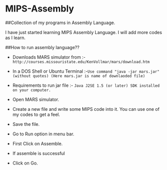 # MIPS-Assembly
##Collection of my programs in Assembly Language. 

  I have just started learning MIPS Assembly Language. 
  I will add more codes as I learn.

##How to run assembly language??

  - Downloads MARS simulator from :- ```http://courses.missouristate.edu/KenVollmar/mars/download.htm```
  
  - In a DOS Shell or Ubuntu Terminal :-```Use command "java -jar mars.jar"(without quotes) (Here mars.jar is name of downlaoded file)```
  - Requirements to run jar file :- ```Java J2SE 1.5 (or later) SDK installed on your computer.```
  
  - Open MARS simulator.
  
  - Create a new file and write some MIPS code into it. You can use one of my codes to get a feel. 
 
  - Save the file.  

  - Go to Run option in menu bar.
  
  - First Click on Assemble. 
  
  - If assemble is successful
   
  - Click on Go.
  
